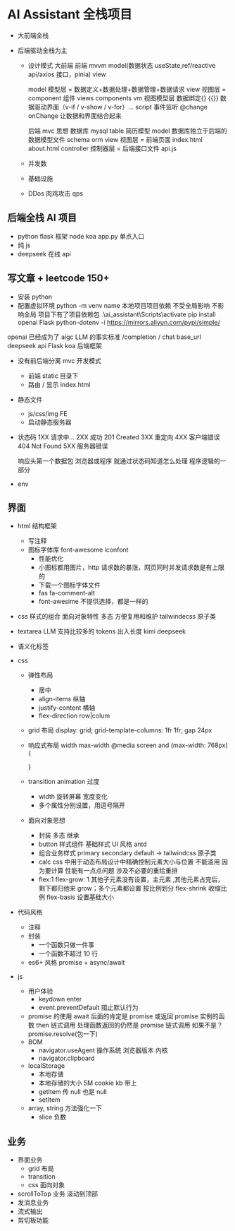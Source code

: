 # AI Assistant 全栈项目

- 大前端全栈
- 后端驱动全栈为主

  - 设计模式
    大前端 前端 mvvm model(数据状态 useState,ref/reactive api/axios 接口，pinia) view

    model 模型层 = 数据定义+数据处理+数据管理+数据请求
    view 视图层 = component 组件 views components vm 视图模型层 数据绑定{} {{}} 数据驱动界面（v-if / v-show / v-for）... script 事件监听 @change onChange 让数据和界面结合起来

    后端 mvc 思想 数据库 mysql table 简历模型
    model 数据库独立于后端的 数据模型文件 schema orm
    view 视图层 = 前端页面 index.html about.html
    controller 控制器层 = 后端接口文件 api.js

  - 并发数
  - 基础设施
  - DDos 肉鸡攻击 qps

## 后端全栈 AI 项目

- python flask 框架 node koa
  app.py 单点入口
- 纯 js
- deepseek 在线 api

## 写文章 + leetcode 150+

- 安装 python
- 配置虚拟环境
  python -m venv name
  本地项目项目依赖 不受全局影响 不影响全局
  项目下有了项目依赖包
  .\ai_assistant\Scripts\activate
  pip install openai Flask python-dotenv -i https://mirrors.aliyun.com/pypi/simple/

openai 已经成为了 aigc LLM 的事实标准
/completion / chat
base_url deepseek api
Flask koa 后端框架

- 没有前后端分离 mvc 开发模式

  - 前端 static 目录下
  - 路由 / 显示 index.html

- 静态文件

  - js/css/img FE
  - 启动静态服务器

- 状态码
  1XX 请求中...
  2XX 成功 201 Created
  3XX 重定向
  4XX 客户端错误 404 Not Found
  5XX 服务器错误

  响应头第一个数据包 浏览器或程序 就通过状态码知道怎么处理
  程序逻辑的一部分

- env

## 界面

- html 结构框架
  - 写注释
  - 图标字体库 font-awesome iconfont
    - 性能优化
    - 小图标都用图片，http 请求数的暴涨，网页同时并发请求数是有上限的
    - 下载一个图标字体文件
    - fas fa-comment-alt
    - font-awesime 不提供选择，都是一样的
- css 样式的组合 面向对象特性 多态 方便复用和维护
  tailwindecss 原子类
- textarea LLM 支持比较多的 tokens 出入长度 kimi deepseek
- 语义化标签
- css

  - 弹性布局
    - 居中
    - align-items 纵轴
    - justify-content 横轴
    - flex-direction row|colum
  - grid 布局
    display: grid;
    grid-template-columns: 1fr 1fr;
    gap 24px
  - 响应式布局
    width max-width
    @media screen and (max-width: 768px) {

    }

  - transition animation 过度
    - width 旋转屏幕 宽度变化
    - 多个属性分别设置，用逗号隔开
  - 面向对象思想
    - 封装 多态 继承
    - button 样式组件 基础样式
      UI 风格 antd
    - 组合业务样式
      primary secondary default -> tailwindcss 原子类
    - calc
      css 中用于动态布局设计中精确控制元素大小与位置
      不能滥用 因为要计算 性能有一点点问题 涉及不必要的重绘重排
    - flex:1
      flex-grow: 1 其他子元素没有设置，主元素 ,其他元素占完后，剩下都归他来 grow；多个元素都设置 按比例划分
      flex-shrink 收缩比例
      flex-basis 设置基础大小

- 代码风格

  - 注释
  - 封装
    - 一个函数只做一件事
    - 一个函数不超过 10 行
  - es6+ 风格
    promise + async/await

- js
  - 用户体验
    - keydown enter
    - event.preventDefault 阻止默认行为
  - promise 的使用
    await 后面的肯定是 promise 或返回 promise 实例的函数
    then 链式调用
    处理函数返回的仍然是 promise 链式调用
    如果不是？ promise.resolve(包一下)
  - BOM
    - navigator.useAgent
      操作系统 浏览器版本 内核
    - navigator.clipboard
  - localStorage
    - 本地存储
    - 本地存储的大小 5M cookie kb 带上
    - getItem 传 null 也是 null
    - setItem
  - array, string 方法强化一下
    - slice 负数

## 业务

- 界面业务
  - grid 布局
  - transition
  - css 面向对象
- scrollToTop 业务 滚动到顶部
- 发消息业务
- 流式输出
- 剪切板功能
